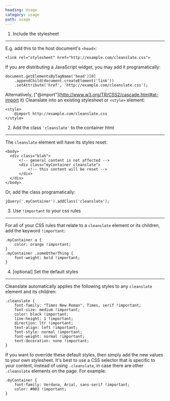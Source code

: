 ```yaml
---
heading: Usage
category: usage
path: usage
---
```


1) Include the stylesheet
---

E.g. add this to the host document's `<head>`:

    <link rel="stylesheet" href="http://example.com/cleanslate.css">

If you are distributing a JavaScript widget, you may add it programatically:

    document.getElementsByTagName('head')[0]
        .appendChild(document.createElement('link'))
        .setAttribute('href', 'http://example.com/cleanslate.css');

Alternatively, ["@import"](http://www.w3.org/TR/CSS2/cascade.html#at-import it) Cleanslate into an existing stylesheet or `<style>` element:

    <style>
        @import http://example.com/cleanslate.css
    </style>



2) Add the class <code>'cleanslate'</code> to the container html
---

The `cleanslate` element will have its styles reset:

    <body>
      <div class="blah">
          <!-- general content is not affected -->
          <div class="myContainer cleanslate">
              <!-- this content will be reset -->
          </div>
      </div>
    </body>


Or, add the class programatically:

    jQuery('.myContainer').addClass('cleanslate');


3) Use <code>!important</code> to your css rules
---

For all of your CSS rules that relate to a `cleanslate` element or its children, add the keyword `!important`:

    .myContainer a {
        color: orange !important;
    }
    .myContainer .someOtherThing {
        font-weight: bold !important;
    }


4) [optional] Set the default styles
---

Cleanslate automatically applies the following styles to any `cleanslate` element and its children:

    .cleanslate {
        font-family: "Times New Roman", Times, serif !important;
        font-size: medium !important;
        color: black !important;
        line-height: 1 !important;
        direction: ltr !important;
        text-align: left !important;
        font-style: normal !important;
        font-weight: normal !important;
        text-decoration: none !important;
    }

If you want to override these default styles, then simply add the new values to your own stylesheet. It's best to use a CSS selector that is specific to your content, instead of using `.cleanslate`, in case there are other `.cleanslate` elements on the page. For example:

    .myContainer {
        font-family: Verdana, Arial, sans-serif !important;
        color: #003 !important;
    }
